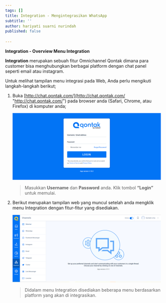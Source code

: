 ```yaml
---
tags: []
title: Integration - Mengintegrasikan WhatsApp
subtitle: ''
author: hariyati suarni nurindah
published: false

---
```

**Integration - Overview Menu Integration**

**Integration** merupakan sebuah fitur Omnichannel Qontak dimana para customer bisa menghubungkan berbagai platform dengan chat panel seperti email atau instagram.

Untuk melihat tampilan menu integrasi pada Web, Anda perlu mengikuti langkah-langkah berikut;

1. Buka [http://chat.qontak.com/](http://chat.qontak.com/ "http://chat.qontak.com/") pada browser anda (Safari, Chrome, atau Firefox) di komputer anda;

   ![](/uploads/login-qontak-c.png)

   > Masukkan **Username** dan **Password** anda. Klik tombol **“Login”** untuk memulai.
2. Berikut merupakan tampilan web yang muncul setelah anda mengklik menu Integration dengan fitur-fitur yang disediakan.

   ![](/uploads/integrasi.PNG)

   > Didalam menu Integration disediakan beberapa menu berdasarkan platform yang akan di integrasikan.